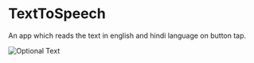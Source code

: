 # TextToSpeech
An app which reads the text in english and hindi language on button tap.

![Optional Text](../master/textToSpeech.png)

